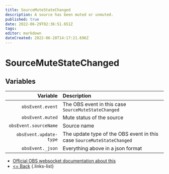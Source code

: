 ```yaml
---
title: SourceMuteStateChanged
description: A source has been muted or unmuted.
published: true
date: 2022-06-29T02:36:51.651Z
tags:
editor: markdown
dateCreated: 2022-06-28T14:17:21.696Z
---
```


# SourceMuteStateChanged

## Variables

|               Variable | Description                                                            |
| ----------------------:|:---------------------------------------------------------------------- |
|       `obsEvent.event` | The OBS event in this case `SourceMuteStateChanged`                    |
|       `obsEvent.muted` | Mute status of the source                                              |
|  `obsEvent.sourceName` | Source name                                                            |
| `obsEvent.update-type` | The update type of the OBS event in this case `SourceMuteStateChanged` |
|       `obsEvent._json` | Everything above in a json format                                      |

* [Official OBS websocket documentation about this](https://github.com/obsproject/obs-websocket/blob/4.x-current/docs/generated/protocol.md#sourcemutestatechanged)
* [<= Back](/en/Integrations/OBS/Events)
{.links-list}